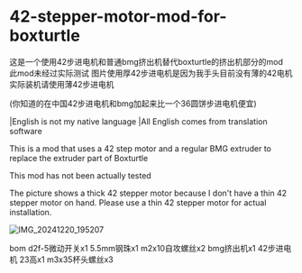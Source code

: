 # 42-stepper-motor-mod-for-boxturtle
这是一个使用42步进电机和普通bmg挤出机替代boxturtle的挤出机部分的mod   
此mod未经过实际测试
图片使用厚42步进电机是因为我手头目前没有薄的42电机
实际装机请使用薄42步进电机

(你知道的在中国42步进电机和bmg加起来比一个36圆饼步进电机便宜)

|English is not my native language
|All English comes from translation software


This is a mod that uses a 42 step motor and a regular BMG extruder to replace the extruder part of Boxturtle

This mod has not been actually tested

The picture shows a thick 42 stepper motor because I don't have a thin 42 stepper motor on hand. Please use a thin 42 stepper motor for actual installation.


![IMG_20241220_195207](https://github.com/user-attachments/assets/358af745-fa1e-440f-9449-5ff83dbd3cfa)


bom
d2f-5微动开关x1
5.5mm钢珠x1
m2x10自攻螺丝x2
bmg挤出机x1
42步进电机 23高x1
m3x35杯头螺丝x3
